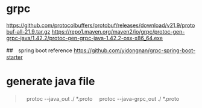 # grpc
https://github.com/protocolbuffers/protobuf/releases/download/v21.9/protobuf-all-21.9.tar.gz
https://repo1.maven.org/maven2/io/grpc/protoc-gen-grpc-java/1.42.2/protoc-gen-grpc-java-1.42.2-osx-x86_64.exe

##　spring boot reference
https://github.com/yidongnan/grpc-spring-boot-starter

# generate java file
>　protoc --java_out ./ *.proto
>　protoc --java-grpc_out ./ *.proto